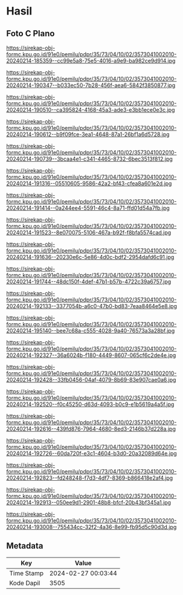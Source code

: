 # Hasil

## Foto C Plano

https://sirekap-obj-formc.kpu.go.id/91e0/pemilu/pdpr/35/73/04/10/02/3573041002010-20240214-185359--cc99e5a8-75e5-4016-a9e9-ba982ce9d914.jpg

https://sirekap-obj-formc.kpu.go.id/91e0/pemilu/pdpr/35/73/04/10/02/3573041002010-20240214-190347--b033ec50-7b28-456f-aea6-5842f3850877.jpg

https://sirekap-obj-formc.kpu.go.id/91e0/pemilu/pdpr/35/73/04/10/02/3573041002010-20240214-190510--ca395824-4168-45a3-ade3-e3bb1ece0e3c.jpg

https://sirekap-obj-formc.kpu.go.id/91e0/pemilu/pdpr/35/73/04/10/02/3573041002010-20240214-190612--b9f09fce-3ea1-4648-87a1-26bf1a6d5728.jpg

https://sirekap-obj-formc.kpu.go.id/91e0/pemilu/pdpr/35/73/04/10/02/3573041002010-20240214-190739--3bcaa4e1-c341-4465-8732-6bec3513f812.jpg

https://sirekap-obj-formc.kpu.go.id/91e0/pemilu/pdpr/35/73/04/10/02/3573041002010-20240214-191316--05510605-9586-42a2-bf43-cfea8a601e2d.jpg

https://sirekap-obj-formc.kpu.go.id/91e0/pemilu/pdpr/35/73/04/10/02/3573041002010-20240214-191414--0a244ee4-5591-46c4-8a71-ffd01d54a7fb.jpg

https://sirekap-obj-formc.kpu.go.id/91e0/pemilu/pdpr/35/73/04/10/02/3573041002010-20240214-191523--8e070075-5106-467a-b92f-f8bfa5574cad.jpg

https://sirekap-obj-formc.kpu.go.id/91e0/pemilu/pdpr/35/73/04/10/02/3573041002010-20240214-191636--20230e6c-5e86-4d0c-bdf2-2954dafd6c91.jpg

https://sirekap-obj-formc.kpu.go.id/91e0/pemilu/pdpr/35/73/04/10/02/3573041002010-20240214-191744--48dc150f-4def-47b1-b57b-4722c39a6757.jpg

https://sirekap-obj-formc.kpu.go.id/91e0/pemilu/pdpr/35/73/04/10/02/3573041002010-20240214-192133--3377054b-a6c0-47b0-bd83-7eaa8464e5e8.jpg

https://sirekap-obj-formc.kpu.go.id/91e0/pemilu/pdpr/35/73/04/10/02/3573041002010-20240214-195140--bee7c68a-c555-4028-9a40-76573a3a28bf.jpg

https://sirekap-obj-formc.kpu.go.id/91e0/pemilu/pdpr/35/73/04/10/02/3573041002010-20240214-192327--36a6024b-f180-4449-8607-065cf6c2de4e.jpg

https://sirekap-obj-formc.kpu.go.id/91e0/pemilu/pdpr/35/73/04/10/02/3573041002010-20240214-192428--33fb0456-04af-4079-8b69-83e907cae0a6.jpg

https://sirekap-obj-formc.kpu.go.id/91e0/pemilu/pdpr/35/73/04/10/02/3573041002010-20240214-192520--f0c45250-d63d-4093-b0c9-e1b5619a4a5f.jpg

https://sirekap-obj-formc.kpu.go.id/91e0/pemilu/pdpr/35/73/04/10/02/3573041002010-20240214-192616--439fd876-7964-4680-8ed3-2146b37d228a.jpg

https://sirekap-obj-formc.kpu.go.id/91e0/pemilu/pdpr/35/73/04/10/02/3573041002010-20240214-192726--60da720f-e3c1-4604-b3d0-20a32089d64e.jpg

https://sirekap-obj-formc.kpu.go.id/91e0/pemilu/pdpr/35/73/04/10/02/3573041002010-20240214-192823--fd248248-f7d3-4df7-8369-b866418e2af4.jpg

https://sirekap-obj-formc.kpu.go.id/91e0/pemilu/pdpr/35/73/04/10/02/3573041002010-20240214-192913--050ee9d1-2901-48b8-bfcf-20b43bf345a1.jpg

https://sirekap-obj-formc.kpu.go.id/91e0/pemilu/pdpr/35/73/04/10/02/3573041002010-20240214-193008--755434cc-32f2-4a36-8e99-fb95d5c90d3d.jpg


## Metadata

| Key        | Value               |
| ---------- | ------------------- |
| Time Stamp | 2024-02-27 00:03:44 |
| Kode Dapil | 3505                |



